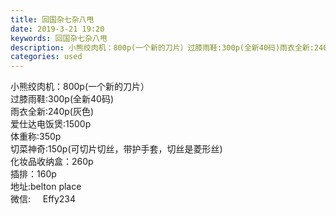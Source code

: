 ```yaml
---
title: 回国杂七杂八甩
date: 2019-3-21 19:20
keywords: 回国杂七杂八甩
description: 小熊绞肉机：800p(一个新的刀片）过膝雨鞋:300p(全新40码)雨衣全新:240p(灰色)爱仕达电饭煲:1500p体重称:350p切菜神奇:150p(可切片切丝，带护手套，切丝是菱形丝)化妆品收纳盒：260p插排：160p地址:belt
categories: used
---
```

<td class="t_f" id="postmessage_3276897">

小熊绞肉机：800p(一个新的刀片）<br/>
过膝雨鞋:300p(全新40码)<br/>
雨衣全新:240p(灰色)<br/>
爱仕达电饭煲:1500p<br/>
体重称:350p<br/>
切菜神奇:150p(可切片切丝，带护手套，切丝是菱形丝)<br/>
化妆品收纳盒：260p<br/>
插排：160p<br/>
地址:belton place  <br/>
微信:     Effy234<br/>
<img alt="" border="0" class="zoom" data-cf-modified-b1084818289e77fc53dc83fa-="" file="http://www.flw.ph/data/appbyme/upload/image/201903/21/QXzHnZiBCpCV.jpg" id="aimg_qoPKL" lazyloadthumb="1" onclick="" onmouseover="" src="http://www.flw.ph/data/appbyme/upload/image/201903/21/QXzHnZiBCpCV.jpg"/><br/>
<img alt="" border="0" class="zoom" data-cf-modified-b1084818289e77fc53dc83fa-="" file="http://www.flw.ph/data/appbyme/upload/image/201903/21/2ga2MeYS4UaX.jpg" id="aimg_O68t6" lazyloadthumb="1" onclick="" onmouseover="" src="http://www.flw.ph/data/appbyme/upload/image/201903/21/2ga2MeYS4UaX.jpg"/><br/>
<img alt="" border="0" class="zoom" data-cf-modified-b1084818289e77fc53dc83fa-="" file="http://www.flw.ph/data/appbyme/upload/image/201903/21/JRuFdg4FXg4m.jpg" id="aimg_GU0p2" lazyloadthumb="1" onclick="" onmouseover="" src="http://www.flw.ph/data/appbyme/upload/image/201903/21/JRuFdg4FXg4m.jpg"/><br/>
<img alt="" border="0" class="zoom" data-cf-modified-b1084818289e77fc53dc83fa-="" file="http://www.flw.ph/data/appbyme/upload/image/201903/21/hdBgOtl4i82S.jpg" id="aimg_xFQDS" lazyloadthumb="1" onclick="" onmouseover="" src="http://www.flw.ph/data/appbyme/upload/image/201903/21/hdBgOtl4i82S.jpg"/><br/>
<img alt="" border="0" class="zoom" data-cf-modified-b1084818289e77fc53dc83fa-="" file="http://www.flw.ph/data/appbyme/upload/image/201903/21/zn0MBWsQEzDs.jpg" id="aimg_nWmWn" lazyloadthumb="1" onclick="" onmouseover="" src="http://www.flw.ph/data/appbyme/upload/image/201903/21/zn0MBWsQEzDs.jpg"/><br/>
<img alt="" border="0" class="zoom" data-cf-modified-b1084818289e77fc53dc83fa-="" file="http://www.flw.ph/data/appbyme/upload/image/201903/21/sKHpiU0wUj1d.jpg" id="aimg_VVIQn" lazyloadthumb="1" onclick="" onmouseover="" src="http://www.flw.ph/data/appbyme/upload/image/201903/21/sKHpiU0wUj1d.jpg"/><br/>
<img alt="" border="0" class="zoom" data-cf-modified-b1084818289e77fc53dc83fa-="" file="http://www.flw.ph/data/appbyme/upload/image/201903/21/hQFMPZX2Axqc.jpg" id="aimg_E3ZJm" lazyloadthumb="1" onclick="" onmouseover="" src="http://www.flw.ph/data/appbyme/upload/image/201903/21/hQFMPZX2Axqc.jpg"/><br/>
<img alt="" border="0" class="zoom" data-cf-modified-b1084818289e77fc53dc83fa-="" file="http://www.flw.ph/data/appbyme/upload/image/201903/21/1tlQ5gjghz1n.jpg" id="aimg_ttSZb" lazyloadthumb="1" onclick="" onmouseover="" src="http://www.flw.ph/data/appbyme/upload/image/201903/21/1tlQ5gjghz1n.jpg"/><br/>
<img alt="" border="0" class="zoom" data-cf-modified-b1084818289e77fc53dc83fa-="" file="http://www.flw.ph/data/appbyme/upload/image/201903/21/x0e1webxVsxp.jpg" id="aimg_Nz7bh" lazyloadthumb="1" onclick="" onmouseover="" src="http://www.flw.ph/data/appbyme/upload/image/201903/21/x0e1webxVsxp.jpg"/><br/>
</td>
